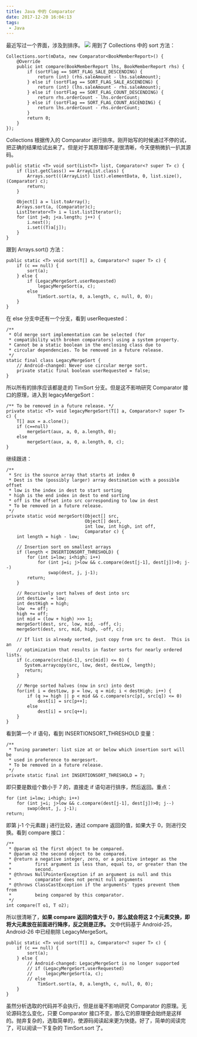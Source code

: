 ```yaml
---
title: Java 中的 Comparator
date: 2017-12-20 16:04:13
tags:
 - Java
---
```

最近写过一个界面，涉及到排序。
![](https://images-1258496336.cos.ap-chengdu.myqcloud.com/2017/12/20/%E9%80%89%E5%8C%BA_293.png)
用到了 Collections 中的 sort 方法：
```
Collections.sort(mData, new Comparator<BookMemberReport>() {
    @Override
    public int compare(BookMemberReport lhs, BookMemberReport rhs) {
        if (sortFlag == SORT_FLAG_SALE_DESCENDING) {
            return (int) (rhs.saleAmount - lhs.saleAmount);
        } else if (sortFlag == SORT_FLAG_SALE_ASCENDING) {
            return (int) (lhs.saleAmount - rhs.saleAmount);
        } else if (sortFlag == SORT_FLAG_COUNT_DESCENDING) {
            return rhs.orderCount - lhs.orderCount;
        } else if (sortFlag == SORT_FLAG_COUNT_ASCENDING) {
            return lhs.orderCount - rhs.orderCount;
        }
        return 0;
    }
});
```
Collections 根据传入的 Comparator 进行排序。刚开始写的时候通过不停的试，把正确的结果给试出来了。但是对于其原理却不是很清晰，今天便稍微扒一扒其源码。

<!-- more -->

```
public static <T> void sort(List<T> list, Comparator<? super T> c) {
    if (list.getClass() == ArrayList.class) {
        Arrays.sort(((ArrayList) list).elementData, 0, list.size(), (Comparator) c);
        return;
    }

    Object[] a = list.toArray();
    Arrays.sort(a, (Comparator)c);
    ListIterator<T> i = list.listIterator();
    for (int j=0; j<a.length; j++) {
        i.next();
        i.set((T)a[j]);
    }
}
```
跟到 Arrays.sort() 方法：
```
public static <T> void sort(T[] a, Comparator<? super T> c) {
    if (c == null) {
        sort(a);
    } else {
        if (LegacyMergeSort.userRequested)
            legacyMergeSort(a, c);
        else
            TimSort.sort(a, 0, a.length, c, null, 0, 0);
    }
}
```
在 else 分支中还有一个分支，看到 userRequested：
```
/**
 * Old merge sort implementation can be selected (for
 * compatibility with broken comparators) using a system property.
 * Cannot be a static boolean in the enclosing class due to
 * circular dependencies. To be removed in a future release.
 */
static final class LegacyMergeSort {
    // Android-changed: Never use circular merge sort.
    private static final boolean userRequested = false;
}
```
所以所有的排序应该都是走的 TimSort 分支。但是这不影响研究 Comparator 接口的原理，进入到 legacyMergeSort：
```
/** To be removed in a future release. */
private static <T> void legacyMergeSort(T[] a, Comparator<? super T> c) {
    T[] aux = a.clone();
    if (c==null)
        mergeSort(aux, a, 0, a.length, 0);
    else
        mergeSort(aux, a, 0, a.length, 0, c);
}
```
继续跟进：
```
/**
 * Src is the source array that starts at index 0
 * Dest is the (possibly larger) array destination with a possible offset
 * low is the index in dest to start sorting
 * high is the end index in dest to end sorting
 * off is the offset into src corresponding to low in dest
 * To be removed in a future release.
 */
private static void mergeSort(Object[] src,
                              Object[] dest,
                              int low, int high, int off,
                              Comparator c) {
    int length = high - low;

    // Insertion sort on smallest arrays
    if (length < INSERTIONSORT_THRESHOLD) {
        for (int i=low; i<high; i++)
            for (int j=i; j>low && c.compare(dest[j-1], dest[j])>0; j--)
                swap(dest, j, j-1);
        return;
    }

    // Recursively sort halves of dest into src
    int destLow  = low;
    int destHigh = high;
    low  += off;
    high += off;
    int mid = (low + high) >>> 1;
    mergeSort(dest, src, low, mid, -off, c);
    mergeSort(dest, src, mid, high, -off, c);

    // If list is already sorted, just copy from src to dest.  This is an
    // optimization that results in faster sorts for nearly ordered lists.
    if (c.compare(src[mid-1], src[mid]) <= 0) {
       System.arraycopy(src, low, dest, destLow, length);
       return;
    }

    // Merge sorted halves (now in src) into dest
    for(int i = destLow, p = low, q = mid; i < destHigh; i++) {
        if (q >= high || p < mid && c.compare(src[p], src[q]) <= 0)
            dest[i] = src[p++];
        else
            dest[i] = src[q++];
    }
}
```
看到第一个 if 语句，看到 INSERTIONSORT_THRESHOLD 变量：
```
/**
 * Tuning parameter: list size at or below which insertion sort will be
 * used in preference to mergesort.
 * To be removed in a future release.
 */
private static final int INSERTIONSORT_THRESHOLD = 7;
```
即只要是数组个数小于 7 的，直接走 if 语句进行排序，然后返回。重点：
```
for (int i=low; i<high; i++)
    for (int j=i; j>low && c.compare(dest[j-1], dest[j])>0; j--)
        swap(dest, j, j-1);
return;
```
即第 j-1 个元素跟 j 进行比较，通过 compare 返回的值，如果大于 0，则进行交换。看到 compare 接口：
```
/**
 * @param o1 the first object to be compared.
 * @param o2 the second object to be compared.
 * @return a negative integer, zero, or a positive integer as the
 *         first argument is less than, equal to, or greater than the
 *         second.
 * @throws NullPointerException if an argument is null and this
 *         comparator does not permit null arguments
 * @throws ClassCastException if the arguments' types prevent them from
 *         being compared by this comparator.
 */
int compare(T o1, T o2);
```
所以很清晰了，**如果 compare 返回的值大于 0，那么就会将这 2 个元素交换，即将大元素放在前面进行降序，反之则是正序。**
文中代码基于 Android-25，Android-26 中已经剔除 LegacyMergeSort。
```
public static <T> void sort(T[] a, Comparator<? super T> c) {
    if (c == null) {
        sort(a);
    } else {
        // Android-changed: LegacyMergeSort is no longer supported
        // if (LegacyMergeSort.userRequested)
        //     legacyMergeSort(a, c);
        // else
            TimSort.sort(a, 0, a.length, c, null, 0, 0);
    }
}
```
虽然分析选取的代码并不会执行，但是丝毫不影响研究 Comparator 的原理。无论源码怎么变化，只要 Comparator 接口不变，那么它的原理便会始终是这样的。抛弃复杂的，选取简单的，使源码阅读起来更为快捷。好了，简单的阅读完了，可以阅读一下复杂的 TimSort.sort 了。
